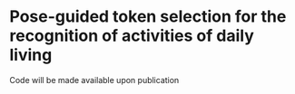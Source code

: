 # Pose-guided token selection for the recognition of activities of daily living

Code will be made available upon publication
